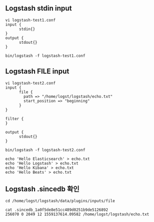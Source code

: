 ## Logstash stdin input
	
	vi logstash-test1.conf
	input {
    	  stdin{}
	}
	output {
    	  stdout{}
	}
	
	bin/logstash -f logstash-test1.conf
	
## Logstash FILE input

	vi logstash-test2.conf
	input {
    	  file {
            path => "/home/logst/logstash/echo.txt"
            start_position => "beginning"
    	  }
	}
	
	filter {
	}

	output {
    	  stdout{}
	}
	
	bin/logstash -f logstash-test2.conf
	
	echo 'Hello Elasticsearch' > echo.txt
	echo 'Hello Logstash' > echo.txt
	echo 'Hello Kibana' > echo.txt
	echo 'Hello Beats' > echo.txt

## Logstash .sincedb 확인

	cd /home/logst/logstash/data/plugins/inputs/file
	
	cat .sincedb_1a0f5de8e51cc489d0251b9de5126892
	256070 0 2049 12 1559137614.09582 /home/logst/logstash/echo.txt
